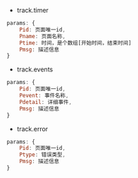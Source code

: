 - track.timer
```js 
params: {
    Pid: 页面唯一id,
    Pname: 页面名称,
    Ptime: 时间，是个数组[开始时间，结束时间]
    Pmsg: 描述信息
}
```

- track.events
```js 
params: {
    Pid: 页面唯一id,
    Pevent: 事件名称,
    Pdetail: 详细事件,
    Pmsg: 描述信息
}
```

- track.error
```js 
params: {
    Pid: 页面唯一id,
    Ptype: 错误类型,
    Pmsg: 描述信息
}
```
